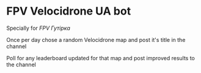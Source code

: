 # FPV Velocidrone UA bot #

Specially for *FPV Гутірка*

Once per day chose a random Velocidrone map and post it's title in the channel

Poll for any leaderboard updated for that map and post improved results to the channel
